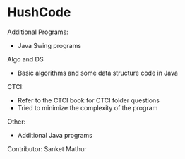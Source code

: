 # HushCode

Additional Programs:
- Java Swing programs

Algo and DS
  - Basic algorithms and some data structure code in Java

CTCI:
  - Refer to the CTCI book for CTCI folder questions
  - Tried to minimize the complexity of the program
  
Other:
  - Additional Java programs

Contributor: Sanket Mathur
